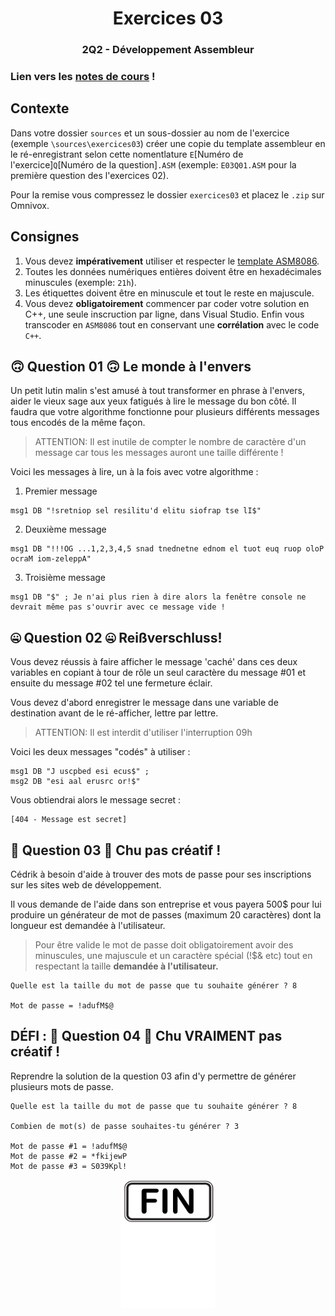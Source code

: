 <h1 align="Center">Exercices 03</h1>
<h3 align="Center">2Q2 - Développement Assembleur</h3>

### Lien vers les [notes de cours](https://slides.com/hkoncept/2q2-03/fullscreen?token=sviAWFto) !

## Contexte

Dans votre dossier `sources` et un sous-dossier au nom de l'exercice (exemple `\sources\exercices03`) créer une copie du template assembleur en le ré-enregistrant selon cette nomentlature `E`[Numéro de l'exercice]`Q`[Numéro de la question]`.ASM` (exemple: `E03Q01.ASM` pour la première question des l'exercices 02).

Pour la remise vous compressez le dossier `exercices03` et placez le `.zip` sur Omnivox.

## Consignes

1. Vous devez **impérativement** utiliser et respecter le [template ASM8086](cshawi.info/bin/2q2/_TEMPLATE.ASM).
2. Toutes les données numériques entières doivent être en hexadécimales minuscules (exemple: `21h`).
3. Les étiquettes doivent être en minuscule et tout le reste en majuscule.
4. Vous devez **obligatoirement** commencer par coder votre solution en C++, une seule inscruction par ligne, dans Visual Studio. Enfin vous transcoder en `ASM8086` tout en conservant une **corrélation** avec le code `C++`.



## 🙃 Question 01 🙃 Le monde à l'envers 

Un petit lutin malin s'est amusé à tout transformer en phrase à l'envers, aider le vieux sage aux yeux fatigués à lire le message du bon côté. Il faudra que votre algorithme fonctionne pour plusieurs différents messages tous encodés de la même façon.

> ATTENTION: Il est inutile de compter le nombre de caractère d'un message car tous les messages auront une taille différente !

Voici les messages à lire, un à la fois avec votre algorithme :

1. Premier message

```
msg1 DB "!sretniop sel resilitu'd elitu siofrap tse lI$"
```

2. Deuxième message

```
msg1 DB "!!!OG ...1,2,3,4,5 snad tnednetne ednom el tuot euq ruop oloP ocraM iom-zeleppA"
```

3. Troisième message

```
msg1 DB "$" ; Je n'ai plus rien à dire alors la fenêtre console ne devrait même pas s'ouvrir avec ce message vide !
```

## 🤐 Question 02 🤐 Reißverschluss!

Vous devez réussis à faire afficher le message 'caché' dans ces deux variables en copiant à tour de rôle un seul caractère du message #01 et ensuite du message #02 tel une fermeture éclair.

Vous devez d'abord enregistrer le message dans une variable de destination avant de le ré-afficher, lettre par lettre.

> ATTENTION: Il est interdit d'utiliser l'interruption 09h

Voici les deux messages "codés" à utiliser :

```plaintext
msg1 DB "J uscpbed esi ecus$" ;
msg2 DB "esi aal erusrc or!$"
```
Vous obtiendrai alors le message secret :

```plaintext
[404 - Message est secret]
```
## 🔑 Question 03 🔑 Chu pas créatif !

Cédrik à besoin d'aide à trouver des mots de passe pour ses inscriptions sur les sites web de développement.

Il vous demande de l'aide dans son entreprise et vous payera 500$ pour lui produire un générateur de mot de passes (maximum 20 caractères) dont la longueur est demandée à l'utilisateur.

> Pour être valide le mot de passe doit obligatoirement avoir des minuscules, une majuscule et un caractère spécial (!$& etc) tout en respectant la taille **demandée à l'utilisateur.**

```plaintext
Quelle est la taille du mot de passe que tu souhaite générer ? 8

Mot de passe = !adufM$@
```

## DÉFI : 🔑 Question 04 🔑 Chu VRAIMENT pas créatif !

Reprendre la solution de la question 03 afin d'y permettre de générer plusieurs mots de passe.

```plaintext
Quelle est la taille du mot de passe que tu souhaite générer ? 8

Combien de mot(s) de passe souhaites-tu générer ? 3

Mot de passe #1 = !adufM$@
Mot de passe #2 = *fkijewP
Mot de passe #3 = S039Kpl!
```
<p align="Center"><img src="./images/end.png" alt="drawing" width="150"/></p>
